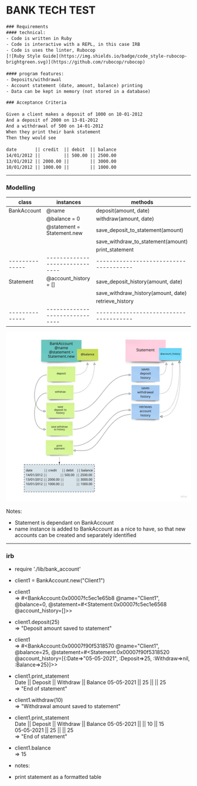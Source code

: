 BANK TECH TEST
==============

````
### Requirements
#### technical:
- Code is written in Ruby  
- Code is interactive with a REPL, in this case IRB
- Code is uses the linter, Rubocop
[![Ruby Style Guide](https://img.shields.io/badge/code_style-rubocop-brightgreen.svg)](https://github.com/rubocop/rubocop)

#### program features:
- Deposits/withdrawal  
- Account statement (date, amount, balance) printing  
- Data can be kept in memory (not stored in a database)  
````
````
### Acceptance Criteria

Given a client makes a deposit of 1000 on 10-01-2012  
And a deposit of 2000 on 13-01-2012  
And a withdrawal of 500 on 14-01-2012  
When they print their bank statement  
Then they would see  

date       || credit  || debit  || balance
14/01/2012 ||         || 500.00 || 2500.00
13/01/2012 || 2000.00 ||        || 3000.00
10/01/2012 || 1000.00 ||        || 1000.00
````
-----

### Modelling

| class        |  instances                   |  methods                             |
|--------------|------------------------------|--------------------------------------|
| BankAccount  |  @name                       |  deposit(amount, date)               |
|              |  @balance = 0                |  withdraw(amount, date)              |
|              |  @statement = Statement.new  |  save_deposit_to_statement(amount)   |
|              |                              |  save_withdraw_to_statement(amount)  |
|              |                              |  print_statement                     |
|--------------|------------------------------|--------------------------------------|
| Statement    |  @account_history = []       |  save_deposit_history(amount, date)  |
|              |                              |  save_withdraw_history(amount, date) |
|              |                              |  retrieve_history                    |
|--------------|------------------------------|--------------------------------------|

![class_interaction_model](class_interaction_model_V2.jpg)  


Notes:
- Statement is dependant on BankAccount  
- name instance is added to BankAccount as a nice to have, so that new accounts can be created and separately identified

----

### irb
- require './lib/bank_account'   

- client1 = BankAccount.new("Client1")  

- client1  
=> #<BankAccount:0x00007fc5ec1e65b8 @name="Client1", @balance=0, @statement=#<Statement:0x00007fc5ec1e6568 @account_history=[]>>  

- client1.deposit(25)   
 => "Deposit amount saved to statement"   

- client1  
  => #<BankAccount:0x00007f90f5318570 @name="Client1", @balance=25, @statement=#<Statement:0x00007f90f5318520 @account_history=[{:Date=>"05-05-2021", :Deposit=>25, :Withdraw=>nil, :Balance=>25}]>>    

- client1.print_statement  
Date       || Deposit  || Withdraw || Balance
05-05-2021 || 25       ||          || 25      
 => "End of statement"

- client1.withdraw(10)   
 => "Withdrawal amount saved to statement"   

- client1.print_statement   
Date       || Deposit  || Withdraw || Balance
05-05-2021 ||          || 10       || 15      
05-05-2021 || 25       ||          || 25      
 => "End of statement"    

- client1.balance   
 => 15   

 - notes:   
 - print statement as a formatted table
